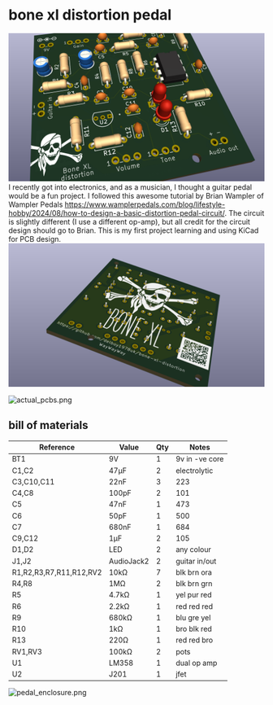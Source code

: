 # bone xl distortion pedal
![BoneXL](front.png)
I recently got into electronics, and as a musician, I thought a guitar pedal would be a fun project. I followed this awesome tutorial by Brian Wampler of Wampler 
Pedals https://www.wamplerpedals.com/blog/lifestyle-hobby/2024/08/how-to-design-a-basic-distortion-pedal-circuit/. The circuit is slightly different (I use a 
different op-amp), but all credit for the circuit design should go to Brian. This is my first project learning and using KiCad for PCB design.
![back.png](back.png)

![actual_pcbs.png](actual_pcbs.png)
## bill of materials

| Reference               | Value      | Qty | Notes
|-------------------------|------------|-----|-----
| BT1                     | 9V         | 1   | 9v in -ve core
| C1,C2                   | 47µF       | 2   | electrolytic
| C3,C10,C11              | 22nF       | 3   | 223
| C4,C8                   | 100pF      | 2   | 101
| C5                      | 47nF       | 1   | 473
| C6                      | 50pF       | 1   | 500
| C7                      | 680nF      | 1   | 684
| C9,C12                  | 1µF        | 2   | 105
| D1,D2                   | LED        | 2   | any colour
| J1,J2                   | AudioJack2 | 2   | guitar in/out
| R1,R2,R3,R7,R11,R12,RV2 | 10kΩ       | 7   | blk brn ora
| R4,R8                   | 1MΩ        | 2   | blk brn grn
| R5                      | 4.7kΩ      | 1   | yel pur red
| R6                      | 2.2kΩ      | 1   | red red red
| R9                      | 680kΩ      | 1   | blu gre yel
| R10                     | 1kΩ        | 1   | bro blk red
| R13                     | 220Ω       | 1   | red red bro
| RV1,RV3                 | 100kΩ      | 2   | pots
| U1                      | LM358      | 1   | dual op amp
| U2                      | J201       | 1   | jfet


![pedal_enclosure.png](pedal_enclosure.png)
